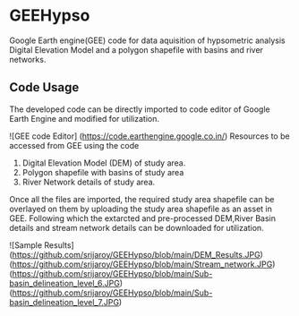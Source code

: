 # GEEHypso
Google Earth engine(GEE) code for data aquisition of  hypsometric analysis 
Digital Elevation Model and a polygon shapefile with basins and river networks. 

## Code Usage
The developed code can be directly imported to code editor of Google Earth Engine and modified for utilization. 

![GEE code Editor] (https://code.earthengine.google.co.in/)
Resources to be accessed from GEE using the code 
1. Digital Elevation Model (DEM) of study area. 
2. Polygon shapefile with basins of study area
3. River Network details of study area. 

Once all the files are imported, the required study area shapefile can be overlayed on them by uploading the study area shapefile as an asset in GEE. 
Following which the extarcted and pre-processed DEM,River Basin details and stream network details can be downloaded for utilization.  

![Sample Results]
(https://github.com/srijaroy/GEEHypso/blob/main/DEM_Results.JPG)
(https://github.com/srijaroy/GEEHypso/blob/main/Stream_network.JPG)
(https://github.com/srijaroy/GEEHypso/blob/main/Sub-basin_delineation_level_6.JPG)
(https://github.com/srijaroy/GEEHypso/blob/main/Sub-basin_delineation_level_7.JPG)




